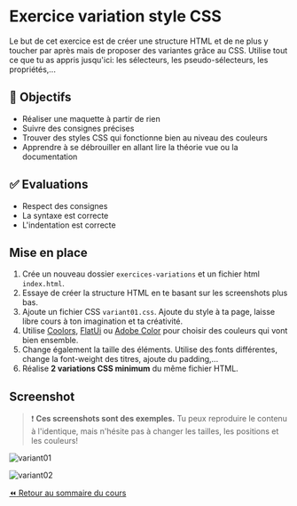 # Exercice variation style CSS

Le but de cet exercice est de créer une structure HTML et de ne plus y toucher par après mais de proposer des variantes grâce au CSS. Utilise tout ce que tu as appris jusqu'ici: les sélecteurs, les pseudo-sélecteurs, les propriétés,...

## :memo: Objectifs

- Réaliser une maquette à partir de rien
- Suivre des consignes précises
- Trouver des styles CSS qui fonctionne bien au niveau des couleurs
- Apprendre à se débrouiller en allant lire la théorie vue ou la documentation

## :white_check_mark: Evaluations

- Respect des consignes
- La syntaxe est correcte
- L'indentation est correcte

## Mise en place

1. Crée un nouveau dossier `exercices-variations` et un fichier html `index.html`.
2. Essaye de créer la structure HTML en te basant sur les screenshots plus bas.
3. Ajoute un fichier CSS `variant01.css`. Ajoute du style à ta page, laisse libre cours à ton imagination et ta créativité.
4. Utilise [Coolors](https://coolors.co/), [FlatUi](https://flatuicolors.com/) ou [Adobe Color](https://color.adobe.com/fr/create/color-wheel) pour choisir des couleurs qui vont bien ensemble.
5. Change également la taille des éléments. Utilise des fonts différentes, change la font-weight des titres, ajoute du padding,...
6. Réalise **2 variations CSS minimum** du même fichier HTML.

## Screenshot

> :exclamation: **Ces screenshots sont des exemples.** Tu peux reproduire le contenu à l'identique, mais n'hésite pas à changer les tailles, les positions et les couleurs! 

![variant01](img/12/12-01.png)

![variant02](img/12/12-03.png)

[:rewind: Retour au sommaire du cours](README.md#table-des-matières)
